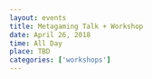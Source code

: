 ```yaml
---
layout: events
title: Metagaming Talk + Workshop
date: April 26, 2018
time: All Day
place: TBD
categories: ['workshops']
---
```


